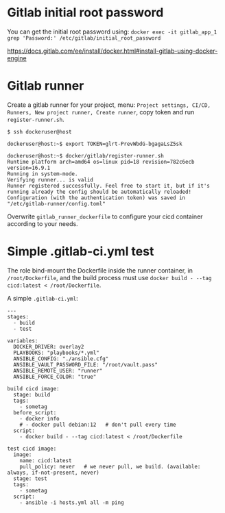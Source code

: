 # Gitlab initial root password

You can get the initial root password using: `docker exec -it gitlab_app_1 grep 'Password:' /etc/gitlab/initial_root_password`

https://docs.gitlab.com/ee/install/docker.html#install-gitlab-using-docker-engine

# Gitlab runner

Create a gitlab runner for your project, menu: `Project settings, CI/CD, Runners, New project runner, Create runner`,
copy token and run `register-runner.sh`.

```
$ ssh dockeruser@host

dockeruser@host:~$ export TOKEN=glrt-PrevWbdG-bgagaLsZ5sk

dockeruser@host:~$ docker/gitlab/register-runner.sh 
Runtime platform arch=amd64 os=linux pid=18 revision=782c6ecb version=16.9.1
Running in system-mode.
Verifying runner... is valid
Runner registered successfully. Feel free to start it, but if it's running already the config should be automatically reloaded!
Configuration (with the authentication token) was saved in "/etc/gitlab-runner/config.toml" 
```


Overwrite `gitlab_runner_dockerfile` to configure your cicd container according to your needs.


# Simple .gitlab-ci.yml test

The role bind-mount the Dockerfile inside the runner container, in `/root/Dockerfile`, 
and the build process must use `docker build - --tag cicd:latest < /root/Dockerfile`.

A simple `.gitlab-ci.yml`:

```
---
stages:
  - build
  - test

variables:
  DOCKER_DRIVER: overlay2
  PLAYBOOKS: "playbooks/*.yml"
  ANSIBLE_CONFIG: "./ansible.cfg"
  ANSIBLE_VAULT_PASSWORD_FILE: "/root/vault.pass"
  ANSIBLE_REMOTE_USER: "runner"
  ANSIBLE_FORCE_COLOR: "true"

build cicd image:
  stage: build
  tags:
    - sometag
  before_script:
    - docker info
    # - docker pull debian:12   # don't pull every time
  script:
    - docker build - --tag cicd:latest < /root/Dockerfile

test cicd image:
  image:
    name: cicd:latest
    pull_policy: never   # we never pull, we build. (available: always, if-not-present, never)
  stage: test
  tags:
    - sometag
  script:
    - ansible -i hosts.yml all -m ping
```
